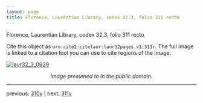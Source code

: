 ```yaml
---
layout: page
title: Florence, Laurentian Library, codex 32.3, folio 311 recto
---
```


Florence, Laurentian Library, codex 32.3, folio 311 recto

Cite this object as `urn:cite2:citelaur:laur32pages.v1:311r`.  The full image is linked to a citation tool you can use to cite regions of the image.

[![laur32_3_0629](http://www.homermultitext.org/iipsrv?IIIF=/project/homer/pyramidal/deepzoom/citelaur/laur32imgs/v1/laur32_3_0629.tif/full/800,/0/default.jpg)](http://www.homermultitext.org/ict2/?urn=urn:cite2:citelaur:laur32imgs.v1:laur32_3_0629) 

<p style="text-align: center; font-style: italic;">Image presumed to in the public domain.</p>

---

previous: [310v](../310v/) | next: [311v](../311v/)